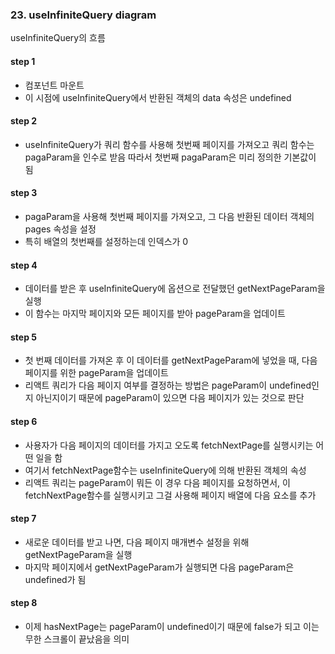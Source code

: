 ### 23. useInfiniteQuery diagram

useInfiniteQuery의 흐름

#### step 1

- 컴포넌트 마운트
- 이 시점에 useInfiniteQuery에서 반환된 객체의 data 속성은 undefined

#### step 2

- useInfiniteQuery가 쿼리 함수를 사용해 첫번째 페이지를 가져오고
  쿼리 함수는 pagaParam을 인수로 받음 따라서 첫번째 pagaParam은 미리 정의한 기본값이 됨

#### step 3

- pagaParam을 사용해 첫번째 페이지를 가져오고, 그 다음 반환된 데이터 객체의 pages 속성을 설정
- 특히 배열의 첫번째를 설정하는데 인덱스가 0

#### step 4

- 데이터를 받은 후 useInfiniteQuery에 옵션으로 전달했던 getNextPageParam을 실행
- 이 함수는 마지막 페이지와 모든 페이지를 받아 pageParam을 업데이트

#### step 5

- 첫 번째 데이터를 가져온 후 이 데이터를 getNextPageParam에 넣었을 때, 다음 페이지를 위한 pageParam을 업데이트
- 리액트 쿼리가 다음 페이지 여부를 결정하는 방법은 pageParam이 undefined인지 아닌지이기 때문에 pageParam이 있으면 다음 페이지가 있는 것으로 판단

#### step 6

- 사용자가 다음 페이지의 데이터를 가지고 오도록 fetchNextPage를 실행시키는 어떤 일을 함
- 여기서 fetchNextPage함수는 useInfiniteQuery에 의해 반환된 객체의 속성
- 리액트 쿼리는 pageParam이 뭐든 이 경우 다음 페이지를 요청하면서, 이 fetchNextPage함수를 실행시키고 그걸 사용해 페이지 배열에 다음 요소를 추가

#### step 7

- 새로운 데이터를 받고 나면, 다음 페이지 매개변수 설정을 위해 getNextPageParam을 실행
- 마지막 페이지에서 getNextPageParam가 실행되면 다음 pageParam은 undefined가 됨

#### step 8

- 이제 hasNextPage는 pageParam이 undefined이기 때문에 false가 되고 이는 무한 스크롤이 끝났음을 의미
